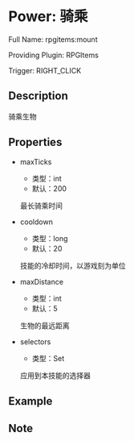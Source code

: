 # Power: 骑乘

<!-- 本文件是通过游戏内 `/rpgitem gen-wiki` 命令生成的。 -->
<!-- 请只在对应的 "beginCustomXXXX" 与 "endCustomXXXX" 间编辑。  -->
<!-- 如果您想修改技能或其属性的描述， -->
<!-- 请修改 "resources/lang/zh_CN.yml" 中对应的项。 -->

Full Name: rpgitems:mount

Providing Plugin: RPGItems

Trigger: RIGHT_CLICK


<!-- beginCustomHeader -->
<!-- endCustomHeader -->

## Description

骑乘生物
<!-- beginCustomDescription -->
<!-- endCustomDescription -->

## Properties

* maxTicks

  * 类型：int
  * 默认：200

  最长骑乘时间

* cooldown

  * 类型：long
  * 默认：20

  技能的冷却时间，以游戏刻为单位

* maxDistance

  * 类型：int
  * 默认：5

  生物的最远距离

* selectors

  * 类型：Set<String>

  应用到本技能的选择器


<!-- beginCustomProperties -->
<!-- endCustomProperties -->

## Example

<!-- beginCustomExample -->
<!-- endCustomExample -->

## Note

<!-- beginCustomNote -->
<!-- endCustomNote -->